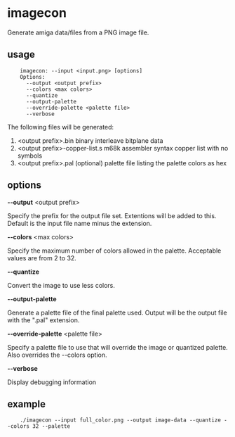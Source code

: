 imagecon
========

Generate amiga data/files from a PNG image file.

usage
-----
```
    imagecon: --input <input.png> [options]
    Options:
      --output <output prefix>
      --colors <max colors>
      --quantize
      --output-palette
      --override-palette <palette file>
      --verbose
```

The following files will be generated:
1. &lt;output prefix>.bin		binary interleave bitplane data
2. &lt;output prefix>-copper-list.s 	m68k assembler syntax copper list with no symbols
3. &lt;output prefix>.pal		(optional) palette file listing the palette colors as hex

options
-------
**--output** &lt;output prefix>

Specify the prefix for the output file set. Extentions will be added to this. Default is the input file name minus the extension.

**--colors** &lt;max colors>

Specify the maximum number of colors allowed in the palette. Acceptable values are from 2 to 32.

**--quantize**

Convert the image to use less colors.

**--output-palette**

Generate a palette file of the final palette used. Output will be the output file with the ".pal" extension.

**--override-palette** &lt;palette file>

Specify a palette file to use that will override the image or quantized palette. Also overrides the --colors option.

**--verbose**

Display debugging information

example
-------
```
    ./imagecon --input full_color.png --output image-data --quantize --colors 32 --palette
```
